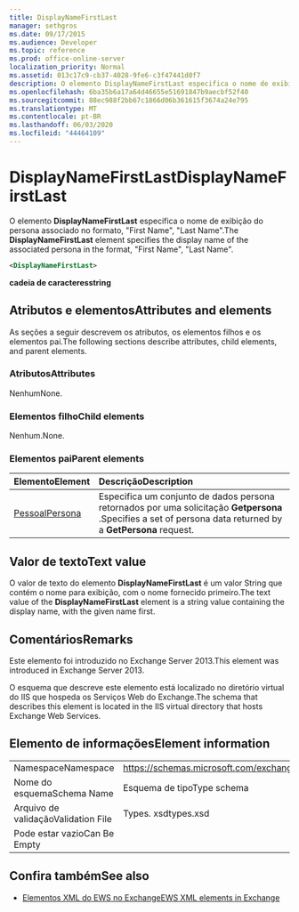 ```yaml
---
title: DisplayNameFirstLast
manager: sethgros
ms.date: 09/17/2015
ms.audience: Developer
ms.topic: reference
ms.prod: office-online-server
localization_priority: Normal
ms.assetid: 013c17c9-cb37-4028-9fe6-c3f47441d0f7
description: O elemento DisplayNameFirstLast especifica o nome de exibição do persona associado no formato, nome, sobrenome.
ms.openlocfilehash: 6ba35b6a17a64d46655e51691847b9aecbf52f40
ms.sourcegitcommit: 88ec988f2bb67c1866d06b361615f3674a24e795
ms.translationtype: MT
ms.contentlocale: pt-BR
ms.lasthandoff: 06/03/2020
ms.locfileid: "44464109"
---
```

# <a name="displaynamefirstlast"></a><span data-ttu-id="653f3-103">DisplayNameFirstLast</span><span class="sxs-lookup"><span data-stu-id="653f3-103">DisplayNameFirstLast</span></span>

<span data-ttu-id="653f3-104">O elemento **DisplayNameFirstLast** especifica o nome de exibição do persona associado no formato, "First Name", "Last Name".</span><span class="sxs-lookup"><span data-stu-id="653f3-104">The **DisplayNameFirstLast** element specifies the display name of the associated persona in the format, "First Name", "Last Name".</span></span> 
  
```XML
<DisplayNameFirstLast>
```

 <span data-ttu-id="653f3-105">**cadeia de caracteres**</span><span class="sxs-lookup"><span data-stu-id="653f3-105">**string**</span></span>
## <a name="attributes-and-elements"></a><span data-ttu-id="653f3-106">Atributos e elementos</span><span class="sxs-lookup"><span data-stu-id="653f3-106">Attributes and elements</span></span>

<span data-ttu-id="653f3-107">As seções a seguir descrevem os atributos, os elementos filhos e os elementos pai.</span><span class="sxs-lookup"><span data-stu-id="653f3-107">The following sections describe attributes, child elements, and parent elements.</span></span>
  
### <a name="attributes"></a><span data-ttu-id="653f3-108">Atributos</span><span class="sxs-lookup"><span data-stu-id="653f3-108">Attributes</span></span>

<span data-ttu-id="653f3-109">Nenhum</span><span class="sxs-lookup"><span data-stu-id="653f3-109">None.</span></span>
  
### <a name="child-elements"></a><span data-ttu-id="653f3-110">Elementos filho</span><span class="sxs-lookup"><span data-stu-id="653f3-110">Child elements</span></span>

<span data-ttu-id="653f3-111">Nenhum.</span><span class="sxs-lookup"><span data-stu-id="653f3-111">None.</span></span>
  
### <a name="parent-elements"></a><span data-ttu-id="653f3-112">Elementos pai</span><span class="sxs-lookup"><span data-stu-id="653f3-112">Parent elements</span></span>

|<span data-ttu-id="653f3-113">**Elemento**</span><span class="sxs-lookup"><span data-stu-id="653f3-113">**Element**</span></span>|<span data-ttu-id="653f3-114">**Descrição**</span><span class="sxs-lookup"><span data-stu-id="653f3-114">**Description**</span></span>|
|:-----|:-----|
|[<span data-ttu-id="653f3-115">Pessoal</span><span class="sxs-lookup"><span data-stu-id="653f3-115">Persona</span></span>](persona.md) <br/> |<span data-ttu-id="653f3-116">Especifica um conjunto de dados persona retornados por uma solicitação **Getpersona** .</span><span class="sxs-lookup"><span data-stu-id="653f3-116">Specifies a set of persona data returned by a **GetPersona** request.</span></span>  <br/> |
   
## <a name="text-value"></a><span data-ttu-id="653f3-117">Valor de texto</span><span class="sxs-lookup"><span data-stu-id="653f3-117">Text value</span></span>

<span data-ttu-id="653f3-118">O valor de texto do elemento **DisplayNameFirstLast** é um valor String que contém o nome para exibição, com o nome fornecido primeiro.</span><span class="sxs-lookup"><span data-stu-id="653f3-118">The text value of the **DisplayNameFirstLast** element is a string value containing the display name, with the given name first.</span></span> 
  
## <a name="remarks"></a><span data-ttu-id="653f3-119">Comentários</span><span class="sxs-lookup"><span data-stu-id="653f3-119">Remarks</span></span>

<span data-ttu-id="653f3-120">Este elemento foi introduzido no Exchange Server 2013.</span><span class="sxs-lookup"><span data-stu-id="653f3-120">This element was introduced in Exchange Server 2013.</span></span>
  
<span data-ttu-id="653f3-121">O esquema que descreve este elemento está localizado no diretório virtual do IIS que hospeda os Serviços Web do Exchange.</span><span class="sxs-lookup"><span data-stu-id="653f3-121">The schema that describes this element is located in the IIS virtual directory that hosts Exchange Web Services.</span></span>
  
## <a name="element-information"></a><span data-ttu-id="653f3-122">Elemento de informações</span><span class="sxs-lookup"><span data-stu-id="653f3-122">Element information</span></span>

|||
|:-----|:-----|
|<span data-ttu-id="653f3-123">Namespace</span><span class="sxs-lookup"><span data-stu-id="653f3-123">Namespace</span></span>  <br/> |https://schemas.microsoft.com/exchange/services/2006/types  <br/> |
|<span data-ttu-id="653f3-124">Nome do esquema</span><span class="sxs-lookup"><span data-stu-id="653f3-124">Schema Name</span></span>  <br/> |<span data-ttu-id="653f3-125">Esquema de tipo</span><span class="sxs-lookup"><span data-stu-id="653f3-125">Type schema</span></span>  <br/> |
|<span data-ttu-id="653f3-126">Arquivo de validação</span><span class="sxs-lookup"><span data-stu-id="653f3-126">Validation File</span></span>  <br/> |<span data-ttu-id="653f3-127">Types. xsd</span><span class="sxs-lookup"><span data-stu-id="653f3-127">types.xsd</span></span>  <br/> |
|<span data-ttu-id="653f3-128">Pode estar vazio</span><span class="sxs-lookup"><span data-stu-id="653f3-128">Can Be Empty</span></span>  <br/> ||
   
## <a name="see-also"></a><span data-ttu-id="653f3-129">Confira também</span><span class="sxs-lookup"><span data-stu-id="653f3-129">See also</span></span>

- [<span data-ttu-id="653f3-130">Elementos XML do EWS no Exchange</span><span class="sxs-lookup"><span data-stu-id="653f3-130">EWS XML elements in Exchange</span></span>](ews-xml-elements-in-exchange.md)

